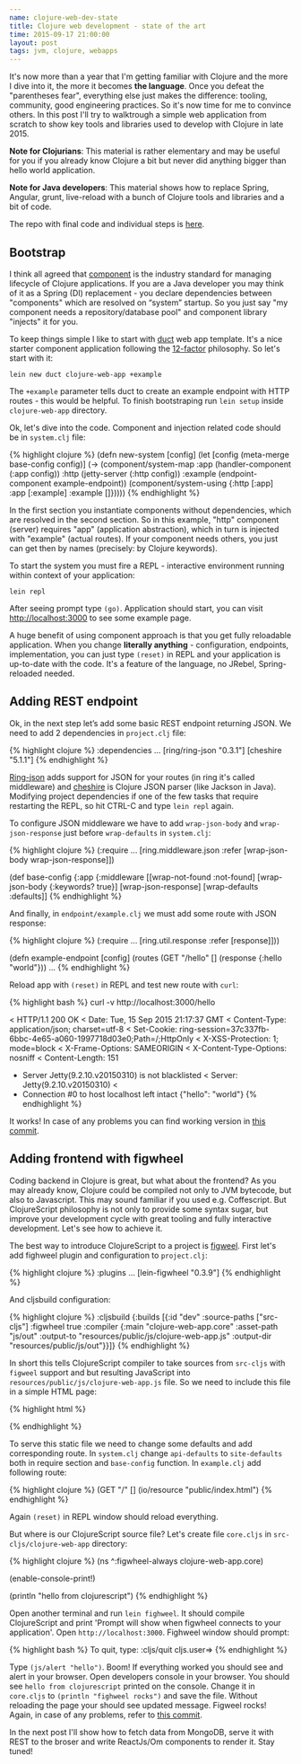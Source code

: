 ```yaml
--- 
name: clojure-web-dev-state
title: Clojure web development - state of the art
time: 2015-09-17 21:00:00
layout: post
tags: jvm, clojure, webapps
---
```

It's now more than a year that I'm getting familiar with Clojure and the more I dive into it, the more it becomes **the language**. Once you defeat the "parentheses fear", everything else just makes the difference: tooling, community, good engineering practices. So it's now time for me to convince others. In this post I'll try to walktrough a simple web application from scratch to show key tools and libraries used to develop with Clojure in late 2015. 

**Note for Clojurians**: This material is rather elementary and may be useful for you if you already know Clojure a bit but never did anything bigger than hello world application. 

**Note for Java developers**: This material shows how to replace Spring, Angular, grunt, live-reload with a bunch of Clojure tools and libraries and a bit of code.

The repo with final code and individual steps is [here](https://github.com/pjagielski/modern-clj-web).

Bootstrap
---------

I think all agreed that [component](https://github.com/stuartsierra/component) is the industry standard for managing lifecycle of Clojure applications. If you are a Java developer you may think of it as a Spring (DI) replacement - you declare dependencies between "components" which are resolved on “system” startup. So you just say "my component needs a repository/database pool" and component library "injects" it for you. 

To keep things simple I like to start with [duct](https://github.com/weavejester/duct) web app template. It's a nice starter component application following the [12-factor](http://12factor.net) philosophy. So let's start with it:

`lein new duct clojure-web-app +example`

The `+example` parameter tells duct to create an example endpoint with HTTP routes - this would be helpful. To finish bootstraping run `lein setup` inside `clojure-web-app` directory.

Ok, let's dive into the code. Component and injection related code should be in `system.clj` file:

{% highlight clojure %}
(defn new-system [config]
  (let [config (meta-merge base-config config)]
    (-> (component/system-map
         :app  (handler-component (:app config))
         :http (jetty-server (:http config))
         :example (endpoint-component example-endpoint))
        (component/system-using
         {:http [:app]
          :app  [:example]
          :example []}))))
{% endhighlight %}

In the first section you instantiate components without dependencies, which are resolved in the second section. So in this example, "http" component (server) requires "app" (application abstraction), which in turn is injected with "example" (actual routes). If your component needs others, you just can get then by names (precisely: by Clojure keywords).

To start the system you must fire a REPL - interactive environment running within context of your application:

`lein repl`

After seeing prompt type `(go)`. Application should start, you can visit [http://localhost:3000](http://localhost:3000) to see some example page.

A huge benefit of using component approach is that you get fully reloadable application. When you change **literally anything** - configuration, endpoints, implementation, you can just type `(reset)` in REPL and your application is up-to-date with the code. It's a feature of the language, no JRebel, Spring-reloaded needed.

Adding REST endpoint
--------------------

Ok, in the next step let’s add some basic REST endpoint returning JSON. We need to add 2 dependencies in `project.clj` file:

{% highlight clojure %}
:dependencies
 ...
  [ring/ring-json "0.3.1"]
  [cheshire "5.1.1"]
{% endhighlight %}

[Ring-json](https://github.com/ring-clojure/ring-json) adds support for JSON for your routes (in ring it's called middleware) and [cheshire](https://github.com/dakrone/cheshire) is Clojure JSON parser (like Jackson in Java). Modifying project dependencies if one of the few tasks that require restarting the REPL, so hit CTRL-C and type `lein repl` again.

To configure JSON middleware we have to add `wrap-json-body` and `wrap-json-response` just before `wrap-defaults` in `system.clj`:

{% highlight clojure %}
(:require 
 ...
 [ring.middleware.json :refer [wrap-json-body wrap-json-response]])

(def base-config
   {:app {:middleware [[wrap-not-found :not-found]
                      [wrap-json-body {:keywords? true}]
                      [wrap-json-response]
                      [wrap-defaults :defaults]]
{% endhighlight %}

And finally, in `endpoint/example.clj` we must add some route with JSON response:

{% highlight clojure %}
(:require 
 ...
 [ring.util.response :refer [response]]))

(defn example-endpoint [config]
  (routes
    (GET "/hello" [] (response {:hello "world"}))
    ...
{% endhighlight %}

Reload app with `(reset)` in REPL and test new route with `curl`:

{% highlight bash %}
curl -v http://localhost:3000/hello

< HTTP/1.1 200 OK
< Date: Tue, 15 Sep 2015 21:17:37 GMT
< Content-Type: application/json; charset=utf-8
< Set-Cookie: ring-session=37c337fb-6bbc-4e65-a060-1997718d03e0;Path=/;HttpOnly
< X-XSS-Protection: 1; mode=block
< X-Frame-Options: SAMEORIGIN
< X-Content-Type-Options: nosniff
< Content-Length: 151
* Server Jetty(9.2.10.v20150310) is not blacklisted
< Server: Jetty(9.2.10.v20150310)
<
* Connection #0 to host localhost left intact
{"hello": "world"}
{% endhighlight %}

It works! In case of any problems you can find working version in [this commit](https://github.com/pjagielski/modern-clj-web/commit/c15f3c51855034a1c8f8431171134f6719cadffe).

Adding frontend with figwheel
-----------------------------
Coding backend in Clojure is great, but what about the frontend? As you may already know, Clojure could be compiled not only to JVM bytecode, but also to Javascript. This may sound familiar if you used e.g. Coffescript. But ClojureScript philosophy is not only to provide some syntax sugar, but improve your development cycle with great tooling and fully interactive development. Let's see how to achieve it.

The best way to introduce ClojureScript to a project is [figweel](https://github.com/bhauman/lein-figwheel). First let's add fighweel plugin and configuration to `project.clj`:

{% highlight clojure %}
 :plugins
   ...
   [lein-figwheel "0.3.9"]
{% endhighlight %}

And cljsbuild configuration:

{% highlight clojure %}
  :cljsbuild
    {:builds [{:id "dev"
               :source-paths ["src-cljs"]
               :figwheel true
               :compiler {:main       "clojure-web-app.core"
                          :asset-path "js/out"
                          :output-to  "resources/public/js/clojure-web-app.js"
                          :output-dir "resources/public/js/out"}}]}
{% endhighlight %}

In short this tells ClojureScript compiler to take sources from `src-cljs` with `figweel` support and but resulting JavaScript into `resources/public/js/clojure-web-app.js` file. So we need to include this file in a simple HTML page:

{% highlight html %}
<!DOCTYPE html>
<head>
</head>
<body>
  <div id="main">
  </div>
  <script src="js/clojure-web-app.js" type="text/javascript"></script>
</body>
</html>
{% endhighlight %}

To serve this static file we need to change some defaults and add corresponding route. In `system.clj` change `api-defaults` to `site-defaults` both in require section and `base-config` function. In `example.clj` add following route:

{% highlight clojure %}
(GET "/" [] (io/resource "public/index.html")
{% endhighlight %}

Again `(reset)` in REPL window should reload everything.

But where is our ClojureScript source file? Let's create file `core.cljs` in `src-cljs/clojure-web-app` directory:

{% highlight clojure %}
(ns ^:figwheel-always clojure-web-app.core)

(enable-console-print!)

(println "hello from clojurescript")
{% endhighlight %}

Open another terminal and run `lein fighweel`. It should compile ClojureScript and print 'Prompt will show when figwheel connects to your application'. Open `http://localhost:3000`. Fighweel window should prompt:

{% highlight bash %}
To quit, type: :cljs/quit
cljs.user=>
{% endhighlight %}

Type `(js/alert "hello")`. Boom! If everything worked you should see and alert in your browser. Open developers console in your browser. You should see `hello from clojurescript` printed on the console. Change it in `core.cljs` to `(println "fighweel rocks")` and save the file. Without reloading the page your should see updated message. Figweel rocks! Again, in case of any problems, refer to [this commit](https://github.com/pjagielski/modern-clj-web/commit/8649a5aa137ec15b40dfd8d47c514e5bfe8449ee).

In the next post I'll show how to fetch data from MongoDB, serve it with REST to the broser and write ReactJs/Om components to render it. Stay tuned! 

